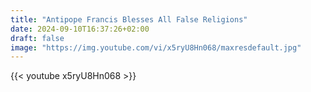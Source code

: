 ```yaml
---
title: "Antipope Francis Blesses All False Religions"
date: 2024-09-10T16:37:26+02:00
draft: false
image: "https://img.youtube.com/vi/x5ryU8Hn068/maxresdefault.jpg"
---
```


{{< youtube x5ryU8Hn068 >}}
